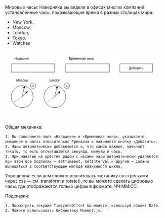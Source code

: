 Мировые часы:
Наверняка вы видели в офисах многих компаний установленные часы, показывающие время в разных столицах мира:

- New York,
- Moscow,
- London,
- Tokyo.
- Watches

![alt text](https://github.com/Zrazhevskii/ra16-lifecycle-watches/blob/main/src/image/watches.png)

Общая механика:

    1. Вы заполняете поля «Название» и «Временная зона», указываете смещение в часах относительно Гринвича и нажимаете кнопку «Добавить».
    2. Часы автоматически добавляются и, что самое важное, начинают тикать, то есть отсчитываются секунды, минуты и часы.
    3. При нажатии на крестик рядом с часами часы автоматически удаляются, при этом все подписки — setTimeout, setInterval и другие — должны вычищаться в соответствующем методе жизненного цикла.

Упрощения: если вам сложно реализовать механику со стрелками через css — см. transform и rotate(), то вы можете сделать цифровые часы, где отображаются только цифры в формате: ЧЧ:ММ:СС.

Подсказки:

    1. Посмотреть текущий TimezoneOffset вы можете, используя объект Date.
    2. Можете использовать библиотеку Moment.js.
